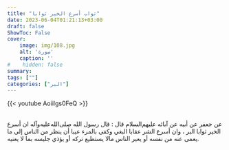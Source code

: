 ```yaml
---
title: "ثواب أسرع الخير ثوابا"
date: 2023-06-04T01:21:13+03:00
draft: false
ShowToc: False
cover:
    image: img/108.jpg
    alt: 'صورة'
    caption: ''
#    hidden: false
summary: 
tags: [""]
categories: ["البر"]
---
```

{{< youtube Aoiilgs0FeQ >}}  
 <br>

عن جعفر عن أبيه عن آبائه عليهم‌السلام قال : قال رسول الله صلى‌الله‌عليه‌وآله
ان أسرع الخير ثوابا البر ، وان أسرع الشر عقابا البغي وكفى بالمرء عيبا
أن ينظر من الناس إلى ما يعمى عنه من نفسه أو يعير الناس مالا يستطيع
تركه أو يؤذي جليسه بما لا يعنيه.

